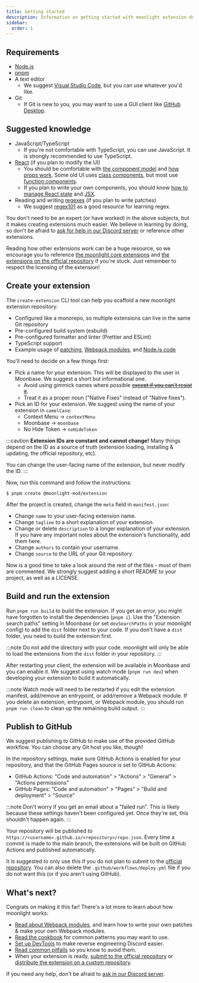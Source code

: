 ```yaml
---
title: Getting started
description: Information on getting started with moonlight extension development
sidebar:
  order: 1
---
```


## Requirements

- [Node.js](https://nodejs.org/en)
- [pnpm](https://pnpm.io)
- A text editor
  - We suggest [Visual Studio Code](https://code.visualstudio.com/), but you can use whatever you'd like.
- Git
  - If Git is new to you, you may want to use a GUI client like [GitHub Desktop](https://github.com/apps/desktop).

## Suggested knowledge

- JavaScript/TypeScript
  - If you're not comfortable with TypeScript, you can use JavaScript. It is strongly recommended to use TypeScript.
- [React](https://react.dev/) (if you plan to modify the UI)
  - You should be comfortable with [the component model](https://react.dev/learn/your-first-component) and [how props work](https://react.dev/learn/passing-props-to-a-component). Some old UI uses [class components](https://react.dev/reference/react/Component), but most use [function components](https://react.dev/learn/your-first-component#defining-a-component).
  - If you plan to write your own components, you should know [how to manage React state](https://react.dev/learn/managing-state) and [JSX](https://react.dev/learn/writing-markup-with-jsx).
- Reading and writing [regexes](https://en.wikipedia.org/wiki/Regular_expression) (if you plan to write patches)
  - We suggest [regex101](https://regex101.com/) as a good resource for learning regex.

You don't need to be an expert (or have worked) in the above subjects, but it makes creating extensions much easier. We believe in learning by doing, so don't be afraid to [ask for help in our Discord server](https://discord.gg/FdZBTFCP6F) or reference other extensions.

Reading how other extensions work can be a huge resource, so we encourage you to reference [the moonlight core extensions](https://github.com/moonlight-mod/moonlight/tree/main/packages/core-extensions/src) and [the extensions on the official repository](https://github.com/moonlight-mod/extensions/tree/main/exts) if you're stuck. Just remember to respect the licensing of the extension!

## Create your extension

The `create-extension` CLI tool can help you scaffold a new moonlight extension repository:

- Configured like a monorepo, so multiple extensions can live in the same Git repository
- Pre-configured build system (esbuild)
- Pre-configured formatter and linter (Prettier and ESLint)
- TypeScript support
- Example usage of [patching](/ext-dev/webpack#patching), [Webpack modules](/ext-dev/webpack#webpack-module-insertion), and [Node.js code](/ext-dev/cookbook#extension-entrypoints)

You'll need to decide on a few things first:

- Pick a name for your extension. This will be displayed to the user in Moonbase. We suggest a short but informational one.
  - Avoid using gimmick names where possible ~~[except if you can't resist it](https://github.com/moonlight-mod/moonlight/tree/main/packages/core-extensions/src/spacepack)~~.
  - Treat it as a proper noun ("Native Fixes" instead of "Native fixes").
- Pick an ID for your extension. We suggest using the name of your extension in `camelCase`:
  - Context Menu -> `contextMenu`
  - Moonbase -> `moonbase`
  - No Hide Token -> `noHideToken`

:::caution
**Extension IDs are constant and cannot change!** Many things depend on the ID as a source of truth (extension loading, installing & updating, the official repository, etc).

You can change the user-facing name of the extension, but never modify the ID.
:::

Now, run this command and follow the instructions:

```shell
$ pnpm create @moonlight-mod/extension
```

After the project is created, change the `meta` field in `manifest.json`:

- Change `name` to your user-facing extension name.
- Change `tagline` to a short explanation of your extension.
- Change or delete `description` to a longer explanation of your extension. If you have any important notes about the extension's functionality, add them here.
- Change `authors` to contain your username.
- Change `source` to the URL of your Git repository.

Now is a good time to take a look around the rest of the files - most of them are commented. We strongly suggest adding a short README to your project, as well as a LICENSE.

## Build and run the extension

Run `pnpm run build` to build the extension. If you get an error, you might have forgotten to install the dependencies (`pnpm i`). Use the "Extension search paths" setting in Moonbase (or set `devSearchPaths` in your moonlight config) to add the `dist` folder next to your code. If you don't have a `dist` folder, you need to build the extension first.

:::note
Do not add the directory with your code. moonlight will only be able to load the extensions from the `dist` folder in your repository.
:::

After restarting your client, the extension will be available in Moonbase and you can enable it. We suggest using watch mode (`pnpm run dev`) when developing your extension to build it automatically.

:::note
Watch mode will need to be restarted if you edit the extension manifest, add/remove an entrypoint, or add/remove a Webpack module. If you delete an extension, entrypoint, or Webpack module, you should run `pnpm run clean` to clean up the remaining build output.
:::

## Publish to GitHub

We suggest publishing to GitHub to make use of the provided GitHub workflow. You can choose any Git host you like, though!

In the repository settings, make sure GitHub Actions is enabled for your repository, and that the GitHub Pages source is set to GitHub Actions:

- GitHub Actions: "Code and automation" > "Actions" > "General" > "Actions permissions"
- GitHub Pages: "Code and automation" > "Pages" > "Build and deployment" > "Source"

:::note
Don't worry if you get an email about a "failed run". This is likely because these settings haven't been configured yet. Once they're set, this shouldn't happen again.
:::

Your repository will be published to `https://<username>.github.io/<repository>/repo.json`. Every time a commit is made to the main branch, the extensions will be built on GitHub Actions and published automatically.

It is suggested to only use this if you do not plan to submit to the [official repository](/ext-dev/official-repository). You can also delete the `.github/workflows/deploy.yml` file if you do not want this (or if you aren't using GitHub).

## What's next?

Congrats on making it this far! There's a lot more to learn about how moonlight works:

- [Read about Webpack modules](/ext-dev/webpack), and learn how to write your own patches & make your own Webpack modules.
- [Read the cookbook](/ext-dev/cookbook) for common patterns you may want to use.
- [Set up DevTools](/ext-dev/devtools) to make reverse engineering Discord easier.
- [Read common pitfalls](/ext-dev/pitfalls) so you know to avoid them.
- When your extension is ready, [submit to the official repository](/ext-dev/official-repository) or [distribute the extension on a custom repository](#publish-to-github).

If you need any help, don't be afraid to [ask in our Discord server](https://discord.gg/FdZBTFCP6F).
